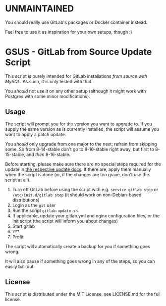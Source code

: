 # UNMAINTAINED

You should really use GitLab's packages or Docker container instead.

Feel free to use it as inspiration for your own setups, though :)

# GSUS - GitLab from Source Update Script

This script is purely intended for GitLab installations *from source with MySQL*. As such, it is only tested with that.

You _should_ not use it on any other setup (although it might work with Postgres with some minor modifications).

## Usage

The script will prompt you for the version you want to upgrade to. If you supply the same version as is currently installed, the script will assume you want to apply a patch update.

You _should_ only upgrade from one major to the next; refrain from skipping some.
So from 8-14-stable don't go to 8-16-stable right away, but first to 8-15-stable, and _then_ 8-16-stable.

Before starting, please make sure there are no special steps required for the update in [the respective update docs](https://gitlab.com/gitlab-org/gitlab-ce/tree/master/doc/update).
If there are, apply them manually when the script is done (or, if the changes are too grave, don't use the script at all).

1. Turn off GitLab before using the script with e.g. `service gitlab stop` or `/etc/init.d/gitlab stop` (it should work on non-Debian-based distributions)
2. Login as the `git` user
3. Run the script `gitlab-update.sh`
4. If applicable, update your gitlab.yml and nginx configuration files, or the init script (the script will inform you about changes)
5. Start gitlab
6. ???
7. Profit

The script will automatically create a backup for you if something goes wrong.

It will also pause if something goes wrong in any of the steps, so you can easily bail out.

## License

This script is distributed under the MIT License, see LICENSE.md for the full license.

